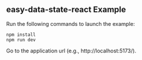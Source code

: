 ## easy-data-state-react Example

Run the following commands to launch the example:

```
npm install
npm run dev
```

Go to the application url (e.g., http://localhost:5173/).
